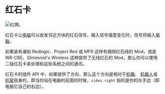 # 红石卡

![红牌。](oredict:oc:redstoneCard1)

红石卡让[电脑](../general/computer.md)可以收发邻近方块的红石信号。输入信号强度变化时，信号将输入[电脑](../general/computer.md)。

如果装有诸如 Redlogic、Project Red 或 MFR 这样有捆绑红石线的 Mod，或是 WR-CBE、Slimevoid's Wireless 这种提供了无线红石的 Mod，那么你可以使用二级红石卡来处理和这些系统之间的通讯。

红石卡的组件 API 中，如果提供了方向，那么这个方向是相对于[机箱](../block/case1.md)、 [机器人](../block/robot.md)或[机架](../block/rack.md)自身的，即当你站在电脑的前面的时候，`sides.right` 指的是你的左手边（即电脑它自己的右边）。
